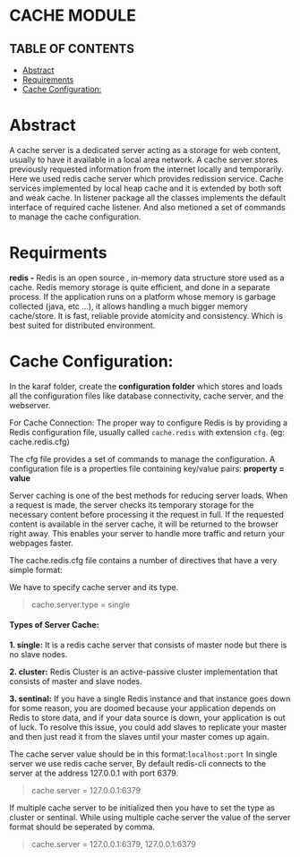 
# CACHE MODULE

## TABLE OF CONTENTS

- [Abstract](#abstract)
- [Requirements](#requirments)
- [Cache Configuration:](#cache-configuration)

# Abstract
 A cache server is a dedicated server acting as a storage for web content, usually to have it available in a local area network. A cache server stores previously requested information from the internet locally and temporarily. Here we used redis cache server which provides redission service. Cache services implemented by local heap cache and it is extended by both soft and weak cache. In listener package all the classes implements the default interface of required cache listener. And also metioned a set of commands to manage the cache configuration.

# Requirments

**redis -** Redis is an open source , in-memory data structure store used as a cache. Redis memory storage is quite efficient, and done in a separate process. If the application runs on a platform whose memory is garbage collected (java, etc ...), it allows handling a much bigger memory cache/store. It is fast, reliable provide atomicity and consistency. Which is best suited for distributed environment.

# Cache Configuration:
In the karaf folder, create the **configuration folder** which stores and loads all the configuration files like database connectivity, cache server, and the webserver.

For Cache Connection:
The proper way to configure Redis is by providing a Redis configuration file, usually called `cache.redis` with extension `cfg`.
(eg: cache.redis.cfg)
          
 The cfg file provides a set of commands to manage the configuration. A configuration file is a properties file containing key/value pairs: **property = value**

Server caching is one of the best methods for reducing server loads. When a request is made, the server checks its temporary storage for the necessary content before processing it the request in full.
If the requested content is available in the server cache, it will be returned to the browser right away. This enables your server to handle more traffic and return your webpages faster.

The cache.redis.cfg file contains a number of directives that have a very simple format:

We have to specify cache server and its type.
> cache.server.type = single

#### Types of Server Cache:

  **1. single:** It is a redis cache server that consists of master node but there is no slave nodes.

  **2. cluster:** Redis Cluster is an active-passive cluster implementation that consists of master and slave nodes.

  **3. sentinal:** If you have a single Redis instance and that instance goes down for some reason, you are doomed because your application depends on Redis to store data, and if your data source is down, your application is out of luck. To resolve this issue, you could add slaves to replicate your master and then just read it from the slaves until your master comes up again.  

The cache server value should be in this format:`localhost:port`
In single server we use redis cache server, By default redis-cli connects to the server at the address 127.0.0.1 with port 6379.
> cache.server = 127.0.0.1:6379

If multiple cache server to be initialized then you have to set the type as cluster or sentinal. While using multiple cache server the value of the server format should be seperated by comma.
> cache.server = 127.0.0.1:6379, 127.0.0.1:6379
  